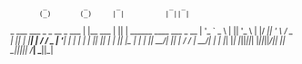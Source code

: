 #
			_         _       _            _  _
           (_)       (_)     | |          | || |
_ ___ ___   _  _ __   _  ___ | |__    ___ | || |  ______   ____  ___  _ __
| '_ ` _ \ | || '_ \ | |/ __|| '_ \  / _ \| || | |______| |_  / / _ \| '__|
| | | | | || || | | || |\__ \| | | ||  __/| || |           / / |  __/| |
| |_| |_| |_||_||_| |_||_||___/|_| |_| \___||_||_|          /___| \___||_|
#